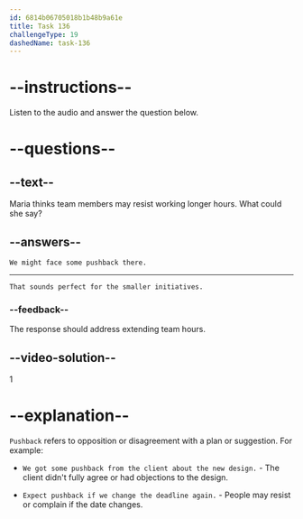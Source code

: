 ```yaml
---
id: 6814b06705018b1b48b9a61e
title: Task 136
challengeType: 19
dashedName: task-136
---
```


<!-- (Audio) James: Perhaps we could slightly extend the current team's hours? -->

<!-- SPEAKING -->

# --instructions--

Listen to the audio and answer the question below.

# --questions--

## --text--

Maria thinks team members may resist working longer hours. What could she say?

## --answers--

`We might face some pushback there.`

---

`That sounds perfect for the smaller initiatives.`

### --feedback--

The response should address extending team hours.

## --video-solution--

1

# --explanation--

`Pushback` refers to opposition or disagreement with a plan or suggestion. For example:

- `We got some pushback from the client about the new design.` - The client didn't fully agree or had objections to the design.

- `Expect pushback if we change the deadline again.` - People may resist or complain if the date changes.
